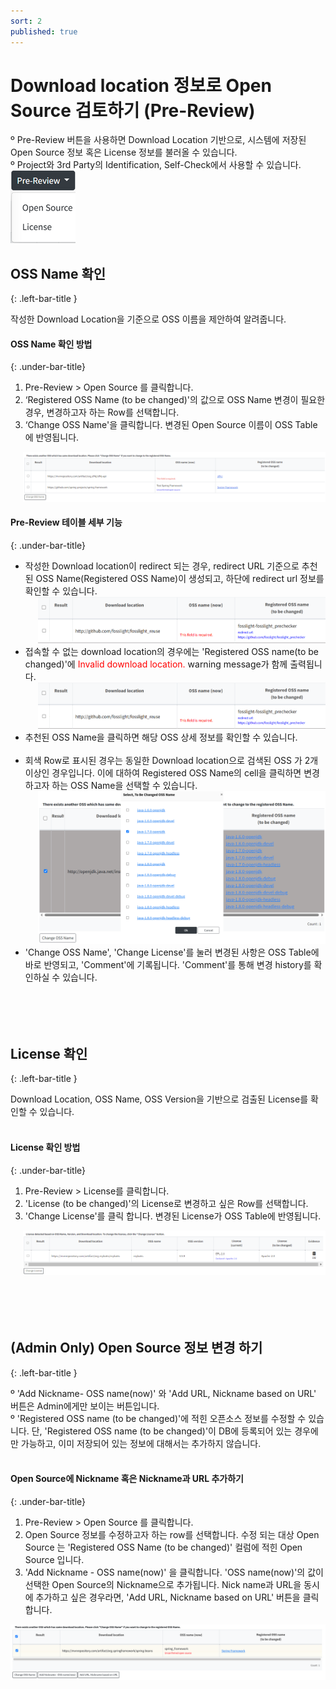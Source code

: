 ```yaml
---
sort: 2
published: true
---
```


# Download location 정보로 Open Source 검토하기 (Pre-Review)
<div class="note">
º Pre-Review 버튼을 사용하면 Download Location 기반으로, 시스템에 저장된 Open Source 정보 혹은 License 정보를 불러올 수 있습니다.<br>
º Project와 3rd Party의 Identification, Self-Check에서 사용할 수 있습니다.<br>
<img src="../../images/common/pre_review/pre_review.png" />
</div>

## OSS Name 확인
{: .left-bar-title }
<div class="note">
작성한 Download Location을 기준으로 OSS 이름을 제안하여 알려줍니다.
</div>

#### OSS Name 확인 방법 
{: .under-bar-title}
1. Pre-Review > Open Source 를 클릭합니다.  
2. ‘Registered OSS Name (to be changed)'의 값으로 OSS Name 변경이 필요한 경우, 변경하고자 하는 Row를 선택합니다.   
3. ‘Change OSS Name'을 클릭합니다. 변경된 Open Source 이름이 OSS Table에 반영됩니다.  
<div style="margin-left: 20px;">
    <img src="../../images/common/pre_review/pre_review_opensource.png" alt="PreReview_oss" class="styled-image" />
</div>

#### Pre-Review 테이블 세부 기능
{: .under-bar-title}
- 작성한 Download location이 redirect 되는 경우, redirect URL 기준으로 추천된 OSS Name(Registered OSS Name)이 생성되고,
  하단에 redirect url 정보를 확인할 수 있습니다.  
  <div style="margin-left: 20px;">
    <img src="../../images/common/pre_review/pre_review_redirect_url.png" alt="PreReview direct url" class="styled-image"/>
  </div>
- 접속할 수 없는 download location의 경우에는 'Registered OSS name(to be changed)'에 
  <span style="color:red">Invalid download location.</span> warning message가 함께 출력됩니다.  
  <div style="margin-left: 20px;">
    <img src="../../images/common/pre_review/pre_review_redirect_url.png" alt="PreReview direct url" class="styled-image" />
  </div>
- 추천된 OSS Name을 클릭하면 해당 OSS 상세 정보를 확인할 수 있습니다.<br><br> 
- 회색 Row로 표시된 경우는 동일한 Download location으로 검색된 OSS 가 2개 이상인 경우입니다.
  이에 대하여 Registered OSS Name의 cell을 클릭하면 변경하고자 하는 OSS Name을 선택할 수 있습니다.
  <div style="margin-left: 20px;">
    <img src="../../images/common/pre_review/pre_review_multi_recommand.png" alt="PreReview multi recommand" class="styled-image" />
  </div>
- 'Change OSS Name', 'Change License'를 눌러 변경된 사항은 OSS Table에 바로 반영되고, 
  'Comment'에 기록됩니다. 'Comment'를 통해 변경 history를 확인하실 수 있습니다.  
  <br><br><br><br>


## License 확인 
{: .left-bar-title }
<div class="note">
Download Location, OSS Name, OSS Version을 기반으로 검출된 License를 확인할 수 있습니다.
</div><br>

#### License 확인 방법
{: .under-bar-title}  
1. Pre-Review > License를 클릭합니다.
2. 'License (to be changed)'의 License로 변경하고 싶은 Row를 선택합니다.
3. 'Change License'를 클릭 합니다. 변경된 License가 OSS Table에 반영됩니다.
<div style="margin-left: 20px;">
    <img src="../../images/common/pre_review/pre_review_license.png" alt="PreReview License" class="styled-image"/>
</div><br><br><br><br>


## (Admin Only) Open Source 정보 변경 하기   
{: .left-bar-title }
<div class="note">
º 'Add Nickname- OSS name(now)' 와 'Add URL, Nickname based on URL' 버튼은 Admin에게만 보이는 버튼입니다.<br>
º 'Registered OSS name (to be changed)'에 적힌 오픈소스 정보를 수정할 수 있습니다. 단, 'Registered OSS name (to be changed)'이 DB에 등록되어 있는 경우에만 가능하고, 이미 저장되어 있는 정보에 대해서는 추가하지 않습니다.
</div><br>

#### Open Source에 Nickname 혹은 Nickname과 URL 추가하기
{: .under-bar-title} 
1. Pre-Review > Open Source 를 클릭합니다.  
2. Open Source 정보를 수정하고자 하는 row를 선택합니다. 수정 되는 대상 Open Source 는 'Registered OSS Name (to be changed)' 컬럼에 적힌 Open Source 입니다.  
3. 'Add Nickname - OSS name(now)' 을 클릭합니다. 'OSS name(now)'의 값이 선택한 Open Source의 Nickname으로 추가됩니다. Nick name과 URL을 동시에 추가하고 싶은 경우라면, 'Add URL, Nickname based on URL' 버튼을 클릭합니다.  
<img src="../../images/common/pre_review/pre_review_nickname.png" alt="pre_review_nickname" class="styled-image" /> 
